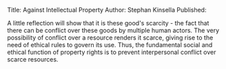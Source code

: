 Title: Against Intellectual Property
Author: Stephan Kinsella
Published:

A little reflection will show that it is these good's scarcity - the fact that
there can be conflict over these goods by multiple human actors. The very
possibility of conflict over a resource renders it scarce, giving rise to the
need of ethical rules to govern its use. Thus, the fundamental social and
ethical function of property rights is to prevent interpersonal conflict over
scarce resources.
